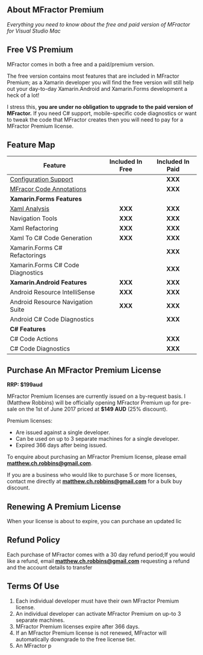 ## About MFractor Premium

*Everything you need to know about the free and paid version of MFractor for Visual Studio Mac*

## Free VS Premium

MFractor comes in both a free and a paid/premium version.

The free version contains most features that are included in MFractor Premium; as a Xamarin developer you will find the free version will still help out your day-to-day Xamarin.Android and Xamarin.Forms development a heck of a lot!

I stress this, **you are under no obligation to upgrade to the paid version of MFractor.** If you need C# support, mobile-specific code diagnostics or want to tweak the code that MFractor creates then you will need to pay for a MFractor Premium license.

## Feature Map

| Feature | Included In Free | Included In Paid |
|------|:----:|:-----------:|
| [Configuration Support](/configuration.md) |  | **XXX** |
| [MFracor Code Annotations](/annotations.md) |  | **XXX** |
| **Xamarin.Forms Features** |  |  |
| [Xaml Analysis](/code-analysis/xamarin-forms-xaml.md) |  **XXX** | **XXX** |
| Navigation Tools |  **XXX** | **XXX** |
| Xaml Refactoring |  **XXX** | **XXX** |
| Xaml To C# Code Generation |  **XXX** | **XXX** |
| Xamarin.Forms C# Refactorings |   | **XXX** |
| Xamarin.Forms C# Code Diagnostics |   | **XXX** |
| **Xamarin.Android Features** | **XXX** | **XXX** |
| Android Resource IntelliSense | **XXX** | **XXX** |
| Android Resource Navigation Suite | **XXX** | **XXX** |
| Android C# Code Diagnostics |  | **XXX** |
| **C# Features** |  |  |
| C# Code Actions |  | **XXX** |
| C# Code Diagnostics |  | **XXX** |

## Purchase An MFractor Premium License

**RRP: $199aud**

MFractor Premium licenses are currently issued on a by-request basis. I (Matthew Robbins) will be officially opening MFractor Premium up for pre-sale on the 1st of June 2017 priced at **$149 AUD** (25% discount).

Premium licenses:

 * Are issued against a single developer.
 * Can be used on up to 3 separate machines for a single developer.
 * Expired 366 days after being issued.

To enquire about purchasing an MFractor Premium license, please email **matthew.ch.robbins@gmail.com**.

If you are a business who would like to purchase 5 or more licenses, contact me directly at **matthew.ch.robbins@gmail.com** for a bulk buy discount.

## Renewing A Premium License

When your license is about to expire, you can purchase an updated lic

## Refund Policy

Each purchase of MFractor comes with a 30 day refund period;If you would like a refund, email **matthew.ch.robbins@gmail.com** requesting a refund and the account details to transfer

## Terms Of Use

 1. Each individual developer must have their own MFractor Premium license.
 2. An individual developer can activate MFractor Premium on up-to 3 separate machines.
 3. MFractor Premium licenses expire after 366 days.
 4. If an MFractor Premium license is not renewed, MFractor will automatically downgrade to the free license tier.
 5. An MFractor p
